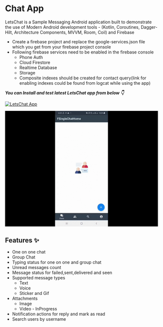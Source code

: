 # Chat App
LetsChat is a Sample Messaging Android application built to demonstrate the use of Modern Android development tools - (Kotlin, Coroutines, Dagger-Hilt, Architecture Components, MVVM, Room, Coil) and Firebase

- Create a firebase project and replace the google-services.json file which you get from your firebase project console
- Following firebase services need to be enabled in the firebase console
  - Phone Auth
  - Cloud Firestore
  - Realtime Database
  - Storage
  - Composite indexes should be created for contact query(link for enabling indexes could be found from logcat while using the app)

***You can Install and test latest LetsChat app from below 👇***

[![LetsChat App](https://img.shields.io/badge/LetsChat-APK-blue.svg?style=for-the-badge&logo=android)](https://github.com/a914-gowtham/LetsChat/blob/master/app/app-debug.apk)

<p float="center">
  <img src="demo_video.gif" />
</p>
 
## Features ✨
- One on one chat
- Group Chat
- Typing status for one on one and group chat
- Unread messages count
- Message status for failed,sent,delivered and seen
- Supported message types
  - Text
  - Voice
  - Sticker and Gif
- Attachments 
  - Image
  - Video - InProgress
- Notification actions for reply and mark as read
- Search users by username 



